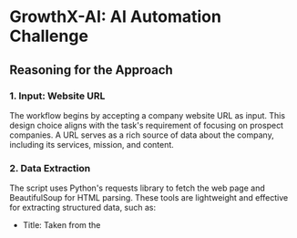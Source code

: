 # GrowthX-AI: AI Automation Challenge

## Reasoning for the Approach
### 1. Input: Website URL
The workflow begins by accepting a company website URL as input. This design choice aligns with the task's requirement of focusing on prospect companies. A URL serves as a rich source of data about the company, including its services, mission, and content.

### 2. Data Extraction
The script uses Python's requests library to fetch the web page and BeautifulSoup for HTML parsing. These tools are lightweight and effective for extracting structured data, such as:

* Title: Taken from the <title> tag, which usually contains the company name or tagline.
Description: Extracted from meta tags (meta[name="description"] or meta[property="og:description"]), providing a quick summary of the webpage content.
* Content: Text from <p> tags is aggregated to gather general context about the company.
This step ensures the workflow gathers diverse and meaningful data points from the website.

### 3. Content Summarization and Article Generation
The extracted data is passed to a GPT-Neo generation pipeline. The reasoning here is:

* Custom Prompts: The prompt explicitly instructs the model to create a concise article tailored to a sales audience. This specificity ensures relevance and brevity.
* Intermediate Reasoning: The model is guided to incorporate elements like the company’s title, description, and content into the output. By structuring the prompt, the model generates more coherent and goal-oriented responses.
* Model Choice: GPT-Neo was selected due to its accessibility and ability to generate coherent, domain-specific text with minimal tuning.
* 
Initially, I chose GPT-Neo 2.7B for text generation due to its higher capacity for generating coherent, detailed responses. However, its processing time was slower for the iterative approach required in this task. I switched to GPT-Neo 1.3B to improve efficiency, which provided faster answers. This trade-off affected the overall quality of the output, as the smaller model occasionally produced less precise or verbose results.

To mitigate these limitations, I adjusted several parameters during the testing phase:

* Prompt Refinement: I modified the prompt multiple times to achieve the desired balance between relevance and clarity. Crafting clear, goal-oriented instruction was essential for effectively guiding the model.
* Token Count Optimization: The max_new_tokens parameter was tweaked to control the length of the generated output. This ensured that the generated articles were concise but retained critical information.
  
### 4. Output: Informative Article
The generated article is the final deliverable, summarizing the company’s key aspects for the sales team. This output format is concise yet detailed enough to equip the sales team with actionable insights.

### 5. Exporting Results
The workflow includes functionality to save the output as a .txt file. This ensures:

* Accessibility: The sales team can easily review and distribute the article.
* Reusability: The generated article can be archived or further processed.
